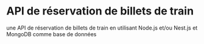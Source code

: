 # API de réservation de billets de train
une API de réservation de billets de train en utilisant Node.js et/ou Nest.js et MongoDB comme base de données

